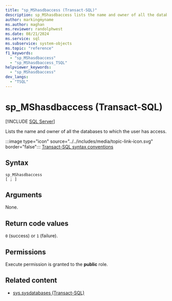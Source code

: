 ```yaml
---
title: "sp_MShasdbaccess (Transact-SQL)"
description: sp_MShasdbaccess lists the name and owner of all the databases to which the user has access.
author: markingmyname
ms.author: maghan
ms.reviewer: randolphwest
ms.date: 08/21/2024
ms.service: sql
ms.subservice: system-objects
ms.topic: "reference"
f1_keywords:
  - "sp_MShasdbaccess"
  - "sp_MShasdbaccess_TSQL"
helpviewer_keywords:
  - "sp_MShasdbaccess"
dev_langs:
  - "TSQL"
---
```

# sp_MShasdbaccess (Transact-SQL)

[!INCLUDE [SQL Server](../../includes/applies-to-version/sqlserver.md)]

Lists the name and owner of all the databases to which the user has access.

:::image type="icon" source="../../includes/media/topic-link-icon.svg" border="false"::: [Transact-SQL syntax conventions](../../t-sql/language-elements/transact-sql-syntax-conventions-transact-sql.md)

## Syntax

```syntaxsql
sp_MShasdbaccess
[ ; ]
```

## Arguments

None.

## Return code values

`0` (success) or `1` (failure).

## Permissions

Execute permission is granted to the **public** role.

## Related content

- [sys.sysdatabases (Transact-SQL)](../system-compatibility-views/sys-sysdatabases-transact-sql.md)
